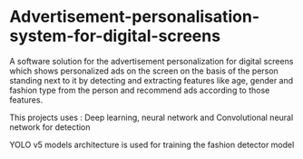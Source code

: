 # Advertisement-personalisation-system-for-digital-screens
A software solution for the advertisement personalization for digital screens which shows personalized ads on the screen on the basis of the person standing next to it by detecting and extracting features like age, gender and fashion type from the person and recommend ads according to those features. 


This projects uses : Deep learning, neural network and Convolutional neural network for detection


YOLO v5 models architecture is used for training the fashion detector model



